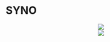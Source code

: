 # SYNO
<p align = 'center'>
  <img
    src="https://github-readme-stats.vercel.app/api/top-langs/?username=SYNO-Dev&layout=compact&theme=github_onedark&hide_border=true"
  />
  <br>
  <img
    src="https://github-readme-stats.vercel.app/api?username=SYNO-Dev&count_private=true&include_all_commits=true&show_icons=true&theme=github_onedark&hide_title=true&hide_border=true"
  />
  <br><br>
  
</p>

